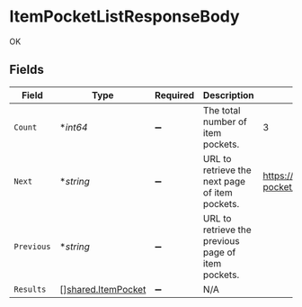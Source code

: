 # ItemPocketListResponseBody

OK


## Fields

| Field                                                     | Type                                                      | Required                                                  | Description                                               | Example                                                   |
| --------------------------------------------------------- | --------------------------------------------------------- | --------------------------------------------------------- | --------------------------------------------------------- | --------------------------------------------------------- |
| `Count`                                                   | **int64*                                                  | :heavy_minus_sign:                                        | The total number of item pockets.                         | 3                                                         |
| `Next`                                                    | **string*                                                 | :heavy_minus_sign:                                        | URL to retrieve the next page of item pockets.            | https://pokeapi.co/api/v2/item-pocket/?offset=20&limit=20 |
| `Previous`                                                | **string*                                                 | :heavy_minus_sign:                                        | URL to retrieve the previous page of item pockets.        |                                                           |
| `Results`                                                 | [][shared.ItemPocket](../../models/shared/itempocket.md)  | :heavy_minus_sign:                                        | N/A                                                       |                                                           |
